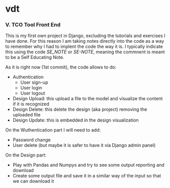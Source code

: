 # vdt
<h3>V. TCO Tool Front End</h3>

This is my first own project in Django, excluding the tutorials and exercises I have done. 
For this reason I am taking notes directly into the code as a way to remember why I had to implent the code the way it is.
I typically indicate this using the code <i>SE_NOTE</i> or <i>SE-NOTE</i>, meaning the commnent is meant to be a Self Educating Note.

As it is right now (1st commit), the code allows to do:
  - Authentication
      + User sign-up
      + User login
      + User logout
  - Design Upload: this upload a file to the model and visualize the content if it is recognized
  - Design Delete: this delete the design (aka project) removing the uploaded file
  - Design Update: this is embedded in the design visualization
  
On the Wuthentication part I will need to add:
  - Password change
  - User delete (but maybe it is safer to have it via Django admin panel)
    
On the Design part:
  - Play with Pandas and Numpys and try to see some output reporting and download
  - Create some output file and save it in a similar way of the input so that we can download it
  

